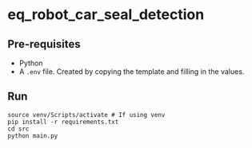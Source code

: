 # eq_robot_car_seal_detection

## Pre-requisites
* Python
* A `.env` file. Created by copying the template and filling in the values. 

## Run
```
source venv/Scripts/activate # If using venv
pip install -r requirements.txt
cd src
python main.py
```
